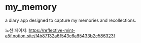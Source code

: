# my_memory

a diary app designed to capture my memories and recollections.

노션 페이지: https://reflective-mint-a5f.notion.site/f4b87132a6f543c6a85433b2c586323f
